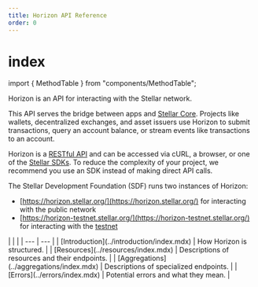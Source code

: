 ```yaml
---
title: Horizon API Reference
order: 0
---
```


# index

import { MethodTable } from "components/MethodTable";

Horizon is an API for interacting with the Stellar network.

This API serves the bridge between apps and [Stellar Core](../../../run-core-node/index.md). Projects like wallets, decentralized exchanges, and asset issuers use Horizon to submit transactions, query an account balance, or stream events like transactions to an account.

Horizon is a [RESTful API](https://en.wikipedia.org/wiki/Representational_state_transfer) and can be accessed via cURL, a browser, or one of the [Stellar SDKs](../../docs/software-and-sdks/index.md). To reduce the complexity of your project, we recommend you use an SDK instead of making direct API calls.

The Stellar Development Foundation \(SDF\) runs two instances of Horizon:

* [https://horizon.stellar.org/](https://horizon.stellar.org/) for interacting with the public network
* [https://horizon-testnet.stellar.org/](https://horizon-testnet.stellar.org/) for interacting with the [testnet](../../docs/glossary/testnet.md)

 \| \| \| \| --- \| --- \| \| \[Introduction\]\(../introduction/index.mdx\) \| How Horizon is structured. \| \| \[Resources\]\(../resources/index.mdx\) \| Descriptions of resources and their endpoints. \| \| \[Aggregations\]\(../aggregations/index.mdx\) \| Descriptions of specialized endpoints. \| \| \[Errors\]\(../errors/index.mdx\) \| Potential errors and what they mean. \|


